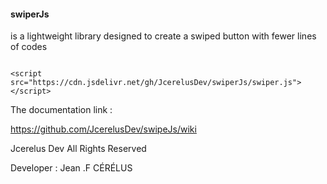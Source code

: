 #### swiperJs 
is a lightweight library designed to create
a swiped button with fewer lines of codes

<pre><code>
&lt;script src="https://cdn.jsdelivr.net/gh/JcerelusDev/swiperJs/swiper.js"&gt;&lt;/script&gt;
</code></pre>
The documentation link :

https://github.com/JcerelusDev/swipeJs/wiki



Jcerelus Dev All Rights Reserved 

Developer : Jean .F CÉRÉLUS
